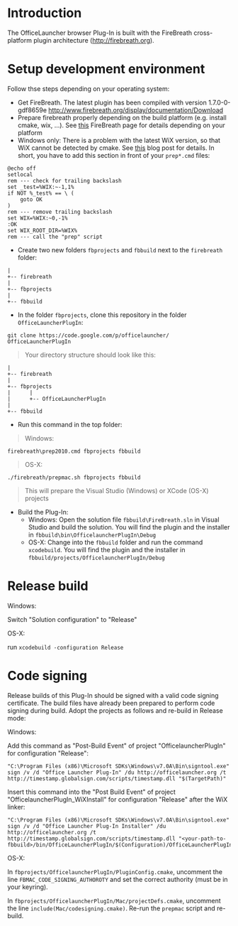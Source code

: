# Introduction #

The OfficeLauncher browser Plug-In is built with the FireBreath cross-platform plugin architecture (http://firebreath.org).


# Setup development environment #

Follow thse steps depending on your operating system:
  * Get FireBreath. The latest plugin has been compiled with version 1.7.0-0-gdf8659e http://www.firebreath.org/display/documentation/Download
  * Prepare firebreath properly depending on the build platform (e.g. install cmake, wix, ...). See [this](http://www.firebreath.org/display/documentation/Building+FireBreath+Plugins#BuildingFireBreathPlugins-ConfiguringandBuildingonvariousplatforms) FireBreath page for details depending on your platform
  * Windows only: There is a problem with the latest WiX version, so that WiX cannot be detected by cmake. See [this](https://groups.google.com/forum/#!topic/firebreath-dev/04UjOJtyvV4) blog post for details. In short, you have to add this section in front of your  `prep*.cmd` files:
```
@echo off
setlocal
rem --- check for trailing backslash
set _test=%WIX:~-1,1%
if NOT %_test% == \ (
    goto OK
)
rem --- remove trailing backslash
set WIX=%WIX:~0,-1%
:OK
set WIX_ROOT_DIR=%WIX%
rem --- call the "prep" script
```
  * Create two new folders `fbprojects` and `fbbuild` next to the `firebreath` folder:
```
|
+-- firebreath
|
+-- fbprojects
|
+-- fbbuild
```
  * In the folder `fbprojects`, clone this repository in the folder `OfficeLauncherPlugIn`:
```
git clone https://code.google.com/p/officelauncher/ OfficeLauncherPlugIn
```
> Your directory structure should look like this:
```
|
+-- firebreath
|
+-- fbprojects
|      |
|      +-- OfficeLauncherPlugIn
|
+-- fbbuild
```
  * Run this command in the top folder:
> Windows:
```
firebreath\prep2010.cmd fbprojects fbbuild
```
> OS-X:
```
./firebreath/prepmac.sh fbprojects fbbuild
```
> This will prepare the Visual Studio (Windows) or XCode (OS-X) projects
  * Build the Plug-In:
    * Windows: Open the solution file `fbbuild\FireBreath.sln` in Visual Studio and build the solution. You will find the plugin and the installer in `fbbuild\bin\OfficelauncherPlugIn\Debug`
    * OS-X: Change into the `fbbuild` folder and run the command `xcodebuild`. You will find the plugin and the installer in `fbbuild/projects/OfficelauncherPlugIn/Debug`


# Release build #
Windows:

Switch "Solution configuration" to "Release"

OS-X:

run `xcodebuild -configuration Release`


# Code signing #
Release builds of this Plug-In should be signed with a valid code signing certificate. The build files have already been prepared to perform code signing during build. Adopt the projects as follows and re-build in Release mode:

Windows:

Add this command as "Post-Build Event" of project "OfficelauncherPlugIn" for configuration "Release":
```
"C:\Program Files (x86)\Microsoft SDKs\Windows\v7.0A\Bin\signtool.exe" sign /v /d "Office Launcher Plug-In" /du http://officelauncher.org /t http://timestamp.globalsign.com/scripts/timestamp.dll "$(TargetPath)"
```
Insert this command into the "Post Build Event" of project "OfficelauncherPlugIn\_WiXInstall" for configuration "Release" after the WiX linker:
```
"C:\Program Files (x86)\Microsoft SDKs\Windows\v7.0A\Bin\signtool.exe" sign /v /d "Office Launcher Plug-In Installer" /du http://officelauncher.org /t http://timestamp.globalsign.com/scripts/timestamp.dll "<your-path-to-fbbuild>/bin/OfficeLauncherPlugIn/$(Configuration)/OfficeLauncherPlugIn.msi"
```

OS-X:

In `fbprojects/OfficelauncherPlugIn/PluginConfig.cmake`, uncomment the line `FBMAC_CODE_SIGNING_AUTHOROTY` and set the correct authority (must be in your keyring).

In `fbprojects/OfficelauncherPlugIn/Mac/projectDefs.cmake`, uncomment the line `include(Mac/codesigning.cmake)`. Re-run the `prepmac` script and re-build.